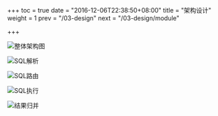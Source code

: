 +++
toc = true
date = "2016-12-06T22:38:50+08:00"
title = "架构设计"
weight = 1
prev = "/03-design"
next = "/03-design/module"

+++

![整体架构图](../../img/architecture.png)

![SQL解析](../../img/parse.png)

![SQL路由](../../img/route.png)

![SQL执行](../../img/execute.png)

![结果归并](../../img/merge.png)

